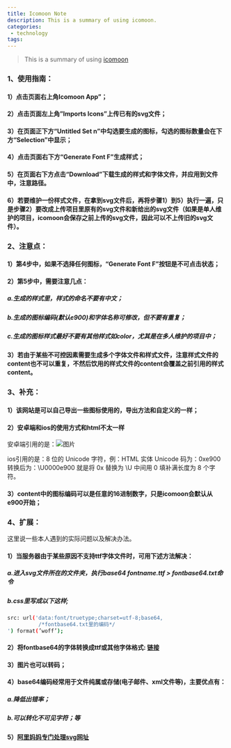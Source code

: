 ```yaml
---
title: Icomoon Note
description: This is a summary of using icomoon.
categories:
 - technology
tags:
---
```


> This is a summary of using [icomoon](https://icomoon.io)

### 1、使用指南：
#### 1）点击页面右上角Icomoon App”；
#### 2）点击页面左上角”Imports Icons”上传已有的svg文件；
#### 3）在页面正下方“Untitled Set n”中勾选要生成的图标，勾选的图标数量会在下方“Selection”中显示；
#### 4）点击页面右下方“Generate Font F”生成样式；
#### 5）在页面右下方点击“Download”下载生成的样式和字体文件，并应用到文件中，注意路径。
#### 6）若要维护一份样式文件，在拿到svg文件后，再将步骤1）到5）执行一遍，只是步骤2）要改成上传项目里原有的svg文件和新给出的svg文件（如果是单人维护的项目，icomoon会保存之前上传的svg文件，因此可以不上传旧的svg文件）。

### 2、注意点：
#### 1）第4步中，如果不选择任何图标，“Generate Font F”按钮是不可点击状态；
#### 2）第5步中，需要注意几点：
##### a.生成的样式里，样式的命名不要有中文；
##### b.生成的图标编码(默认e900)和字体名称可修改，但不要有重复；
##### c.生成的图标样式最好不要有其他样式如color，尤其是在多人维护的项目中；
#### 3）若由于某些不可控因素需要生成多个字体文件和样式文件，注意样式文件的content也不可以重复，不然后饮用的样式文件的content会覆盖之前引用的样式content。

### 3、补充：
#### 1）该网站是可以自己导出一些图标使用的，导出方法和自定义的一样；
#### 2）安卓端和ios的使用方式和html不太一样
安卓端引用的是：![图片]({{site.url}}/assets/images/note/icomoon1.png)

ios引用的是：8 位的 Unicode 字符，例：HTML 实体 Unicode 码为：0xe900 转换后为：\U0000e900 就是将 0x 替换为 \U 中间用 0 填补满长度为 8 个字符。
#### 3）content中的图标编码可以是任意的16进制数字，只是icomoon会默认从e900开始；

### 4、扩展：
这里说一些本人遇到的实际问题以及解决办法。
#### 1）当服务器由于某些原因不支持ttf字体文件时，可用下述方法解决：
##### a.进入svg文件所在的文件夹，执行base64 fontname.ttf > fontbase64.txt命令
##### b.css里写成以下这样;
```sh
src: url('data:font/truetype;charset=utf-8;base64,
          /*fontbase64.txt里的编码*/
') format(’woff’);
```
#### 2）将fontbase64的字体转换成ttf或其他字体格式: [链接](https://www.cnblogs.com/moqiutao/p/8945131.html)
#### 3）图片也可以转码；
#### 4）base64编码经常用于文件纯属或存储(电子邮件、xml文件等)，主要优点有：
##### a.降低出错率；
##### b.可以转化不可见字符；等
#### 5）[阿里妈妈专门处理svg网址](http://www.iconfont.cn/search/index?spm=a313x.7781069.1998910419.dac382181)
